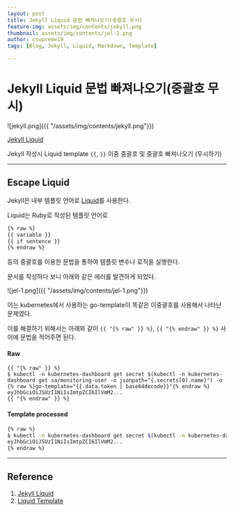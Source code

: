 ```yaml
---
layout: post
title: Jekyll Liquid 문법 빠져나오기(중괄호 무시)
feature-img: assets/img/contents/jekyll.png
thumbnail: assets/img/contents/jel-1.png
author: csupreme19
tags: [Blog, Jekyll, Liquid, Markdown, Template]

---
```


# Jekyll Liquid 문법 빠져나오기(중괄호 무시)

![jekyll.png]({{ "/assets/img/contents/jekyll.png"}})

[Jekyll Liquid](https://jekyllrb.com/docs/liquid/)

Jekyll 작성시 Liquid template `{{`, `}}` 이중 중괄호 및 중괄호 빠져나오기 (무시하기)

---

## Escape Liquid

Jekyll은 내부 템플릿 언어로 [Liquid](https://shopify.github.io/liquid/)를 사용한다.

Liquid는 Ruby로 작성된 템플릿 언어로

```sh
{% raw %}
{{ variable }}
{{ if sentence }}
{% endraw %}
```

등의 중괄호를 이용한 문법을 통하여 템플릿 변수나 로직을 실행한다.

문서를 작성하다 보니 아래와 같은 에러를 발견하게 되었다.

![jel-1.png]({{ "/assets/img/contents/jel-1.png"}})

이는 kubernetes에서 사용하는 go-template이 똑같은 이중괄호를 사용해서 나타난 문제였다.

이를 해결하기 위해서는 아래와 같이 `{{ "{% raw" }} %}`, `{{ "{% endraw" }} %}`  사이에 문법을 적어주면 된다.

#### Raw

```text
{{ "{% raw" }} %}
$ kubectl -n kubernetes-dashboard get secret $(kubectl -n kubernetes-dashboard get sa/monitoring-user -o jsonpath="{.secrets[0].name}") -o {% raw %}go-template="{{.data.token | base64decode}}"{% endraw %}
eyJhbGciOiJSUzI1NiIsImtpZCI6IlVmM2...
{{ "{% endraw" }} %}
```

#### Template processed

```sh
{% raw %}
$ kubectl -n kubernetes-dashboard get secret $(kubectl -n kubernetes-dashboard get sa/monitoring-user -o jsonpath="{.secrets[0].name}") -o go-template="{{.data.token | base64decode}}"
eyJhbGciOiJSUzI1NiIsImtpZCI6IlVmM2...
{% endraw %}
```

---

## Reference

1. [Jekyll Liquid](https://jekyllrb.com/docs/liquid/)
2. [Liquid Template](https://shopify.github.io/liquid/tags/template/)

